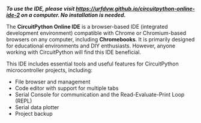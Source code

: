 ***To use the IDE, please visit https://urfdvw.github.io/circuitpython-online-ide-2 on a computer. No installation is needed.***

The **CircuitPython Online IDE** is a browser-based IDE (integrated development environment) compatible with Chrome or Chromium-based browsers on any computer, including **Chromebooks**. 
It is primarily designed for educational environments and DIY enthusiasts.
However, anyone working with CircuitPython will find this IDE beneficial.

This IDE includes essential tools and useful features for CircuitPython microcontroller projects, including:
- File browser and management
- Code editor with support for multiple tabs
- Serial Console for communication and the Read-Evaluate-Print Loop (REPL)
- Serial data plotter
- Project backup
